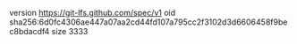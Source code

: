 version https://git-lfs.github.com/spec/v1
oid sha256:6d0fc4306ae447a07aa2cd44fd107a795cc2f3102d3d6606458f9bec8bdacdf4
size 3333
